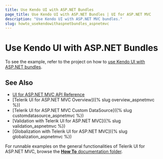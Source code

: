```yaml
---
title: Use Kendo UI with ASP.NET Bundles
page_title: Use Kendo UI with ASP.NET Bundles | UI for ASP.NET MVC
description: "Use Kendo UI with ASP.NET MVC bundles."
slug: howto_usekendowithaspnetbundles_aspnetmvc
---
```


# Use Kendo UI with ASP.NET Bundles

To see the example, refer to the project on how to [use Kendo UI with ASP.NET bundles](https://github.com/telerik/ui-for-aspnet-mvc-examples/tree/master/general/KendoAspNetBundles/KendoAspNetBundles).

## See Also

* [UI for ASP.NET MVC API Reference](/api/Kendo.Mvc/AggregateFunction)
* [Telerik UI for ASP.NET MVC Overview]({% slug overview_aspnetmvc %})
* [Telerik UI for ASP.NET MVC Custom DataSource]({% slug customdatasource_aspnetmvc %})
* [Validation with Telerik UI for ASP.NET MVC]({% slug validation_aspnetmvc %})
* [Globalization with Telerik UI for ASP.NET MVC]({% slug globalization_aspnetmvc %})

For runnable examples on the general functionalities of Telerik UI for ASP.NET MVC, browse the [**How To** documentation folder](/how-to/).
